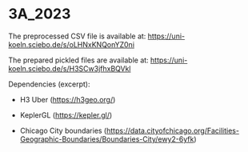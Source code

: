 # 3A_2023

The preprocessed CSV file is available at: https://uni-koeln.sciebo.de/s/oLHNxKNQonYZ0ni

The prepared pickled files are available at: https://uni-koeln.sciebo.de/s/H3SCw3jfhxBQVkl

Dependencies (excerpt):

* H3 Uber (https://h3geo.org/)

* KeplerGL (https://kepler.gl/)

* Chicago City boundaries (https://data.cityofchicago.org/Facilities-Geographic-Boundaries/Boundaries-City/ewy2-6yfk)
